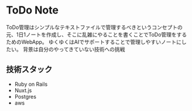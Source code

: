 # ToDo Note

ToDo管理はシンプルなテキストファイルで管理するべきというコンセプトの元、1日1ノートを作成し、そこに乱雑にやることを書くことでToDo管理をするためのWebApp。
ゆくゆくはAIでサポートすることで管理しやすいノートにしたい。
背景は自分のやってきていない技術への挑戦

## 技術スタック
- Ruby on Rails
- Nuxt.js
- Postgres
- aws
